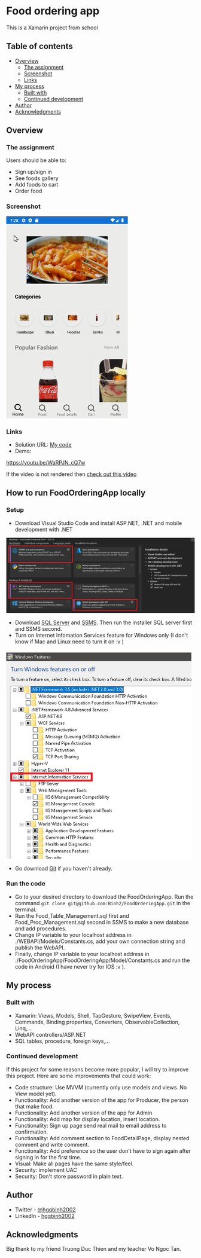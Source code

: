 # Food ordering app

This is a Xamarin project from school

## Table of contents

- [Overview](#overview)
  - [The assignment](#the-assignment)
  - [Screenshot](#screenshot)
  - [Links](#links)
- [My process](#my-process)
  - [Built with](#built-with)
  - [Continued development](#continued-development)
- [Author](#author)
- [Acknowledgments](#acknowledgments)

## Overview

### The assignment

Users should be able to:

- Sign up/sign in
- See foods gallery
- Add foods to cart
- Order food

### Screenshot

![](./images/HomePage.png)

### Links

- Solution URL: [My code](https://github.com/Binh2/FoodOrderingApp)
- Demo: 

https://youtu.be/WaRPJN_cQ7w

If the video is not rendered then [check out this video](https://youtu.be/WaRPJN_cQ7w)

## How to run FoodOrderingApp locally

### Setup

- Download Visual Studio Code and install ASP.NET, .NET and mobile development with .NET

![](./images/install-vscode-component.png)

- Download [SQL Server](https://www.microsoft.com/en-IN/sql-server/sql-server-downloads) and [SSMS](https://learn.microsoft.com/en-us/sql/ssms/download-sql-server-management-studio-ssms-19?view=sql-server-ver16). Then run the installer SQL server first and SSMS second.
- Turn on Internet Infomation Services feature for Windows only (I don't know if Mac and Linux need to turn it on :v )

![](./images/features.png)

- Go download [Git](https://git-scm.com/downloads) if you haven't already.

### Run the code

- Go to your desired directory to download the FoodOrderingApp. Run the command `git clone git@github.com:Binh2/FoodOrderingApp.git` in the terminal.
- Run the Food_Table_Management.sql first and Food_Proc_Management.sql second in SSMS to make a new database and add procedures.
- Change IP variable to your localhost address in ./WEBAPI/Models/Constants.cs, add your own connection string and publish the WebAPI.
- Finally, change IP variable to your localhost address in ./FoodOrderingApp/FoodOrderingApp/Model/Constants.cs and run the code in Android (I have never try for IOS :v ).

## My process

### Built with

- Xamarin: Views, Models, Shell, TapGesture, SwipeView, Events, Commands, Binding properties, Converters, ObservableCollection, Linq,...
- WebAPI controllers/ASP.NET
- SQL tables, procedure, foreign keys,...

### Continued development

If this project for some reasons become more popular, I will try to improve this project. 
Here are some improvements that could work:

- Code structure: Use MVVM (currently only use models and views. No View model yet).
- Functionality: Add another version of the app for Producer, the person that make food.
- Functionality: Add another version of the app for Admin
- Functionality: Add map for display location, insert location.
- Functionality: Sign up page send real mail to email address to confirmation.
- Functionality: Add comment section to FoodDetailPage, display nested comment and write comment.
- Functionality: Add preference so the user don't have to sign again after signing in for the first time.
- Visual: Make all pages have the same style/feel.
- Security: implement UAC
- Security: Don't store password in plain text.

## Author

- Twitter - [@hgqbinh2002](https://twitter.com/hgqbinh2002)
- LinkedIn - [hgqbinh2002](https://www.linkedin.com/in/hgqbinh2002/)

## Acknowledgments

Big thank to my friend Truong Duc Thien and my teacher Vo Ngoc Tan.
